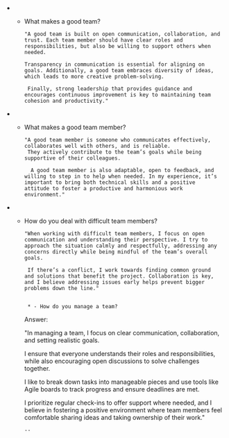 * - What makes a good team?

		"A good team is built on open communication, collaboration, and trust. Each team member should have clear roles and responsibilities, but also be willing to support others when needed. 

		Transparency in communication is essential for aligning on goals. Additionally, a good team embraces diversity of ideas, which leads to more creative problem-solving.

		 Finally, strong leadership that provides guidance and encourages continuous improvement is key to maintaining team cohesion and productivity."



* - What makes a good team member?

		"A good team member is someone who communicates effectively, collaborates well with others, and is reliable.
		 They actively contribute to the team’s goals while being supportive of their colleagues.

		  A good team member is also adaptable, open to feedback, and willing to step in to help when needed. In my experience, it’s important to bring both technical skills and a positive attitude to foster a productive and harmonious work environment."


* - How do you deal with difficult team members?

		"When working with difficult team members, I focus on open communication and understanding their perspective. I try to approach the situation calmly and respectfully, addressing any concerns directly while being mindful of the team’s overall goals.

		 If there’s a conflict, I work towards finding common ground and solutions that benefit the project. Collaboration is key, and I believe addressing issues early helps prevent bigger problems down the line."


		 * - How do you manage a team?

	Answer:

	"In managing a team, I focus on clear communication, collaboration, and setting realistic goals. 

	I ensure that everyone understands their roles and responsibilities, while also encouraging open discussions to solve challenges together. 

	I like to break down tasks into manageable pieces and use tools like Agile boards to track progress and ensure deadlines are met.

	 I prioritize regular check-ins to offer support where needed, and I believe in fostering a positive environment where team members feel comfortable sharing ideas and taking ownership of their work."










































		--